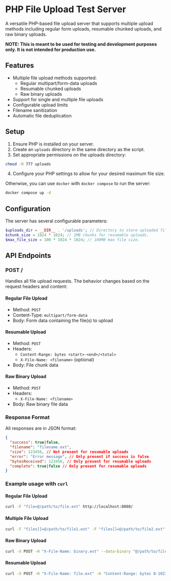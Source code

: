 # PHP File Upload Test Server

A versatile PHP-based file upload server that supports multiple upload methods including regular form uploads, resumable chunked uploads, and raw binary uploads.

<b>NOTE: This is meant to be used for testing and development purposes only. It is not intended for production use.</b>

## Features

- Multiple file upload methods supported:
  - Regular multipart/form-data uploads
  - Resumable chunked uploads
  - Raw binary uploads
- Support for single and multiple file uploads
- Configurable upload limits
- Filename sanitization
- Automatic file deduplication

## Setup

1. Ensure PHP is installed on your server.
2. Create an `uploads` directory in the same directory as the script.
3. Set appropriate permissions on the uploads directory:

```bash
chmod -R 777 uploads
```

4. Configure your PHP settings to allow for your desired maximum file size.

Otherwise, you can use `docker` with `docker compose` to run the server:

```bash
docker compose up -d
```

## Configuration

The server has several configurable parameters:

```php
$uploads_dir = __DIR__ . '/uploads'; // Directory to store uploaded files.
$chunk_size = 1024 * 1024; // 1MB chunks for resumable uploads.
$max_file_size = 100 * 1024 * 1024; // 100MB max file size.
```

## API Endpoints

### POST /

Handles all file upload requests. The behavior changes based on the request headers and content:

#### Regular File Upload

- Method: `POST`
- Content-Type: `multipart/form-data`
- Body: Form data containing the file(s) to upload

#### Resumable Upload

- Method: `POST`
- Headers:
  - `Content-Range: bytes <start>-<end>/<total>`
  - `X-File-Name: <filename>` (optional)
- Body: File chunk data

#### Raw Binary Upload

- Method: `POST`
- Headers:
  - `X-File-Name: <filename>`
- Body: Raw binary file data

### Response Format

All responses are in JSON format:

```json
{
  "success": true|false,
  "filename": "filename.ext",
  "size": 123456, // Not present for resumable uploads
  "error": "Error message", // Only present if success is false
  "bytesReceived": 123456, // Only present for resumable uploads
  "complete": true|false // Only present for resumable uploads
}
```

### Example usage with `curl`

#### Regular File Upload

```bash
curl -F "file=@/path/to/file.ext" http://localhost:8080/
```

#### Multiple File Upload

```bash
curl -F "files[]=@/path/to/file1.ext" -F "files[]=@/path/to/file2.ext" http://localhost:8080/
```

#### Raw Binary Upload

```bash
curl -X POST -H "X-File-Name: binary.ext" --data-binary "@/path/to/file.ext" http://localhost:8080/
```

#### Resumable Upload

```bash
curl -X POST -H "X-File-Name: file.ext" -H "Content-Range: bytes 0-1023/1024" --data-binary "@/path/to/file.ext" http://localhost:8080/
```
